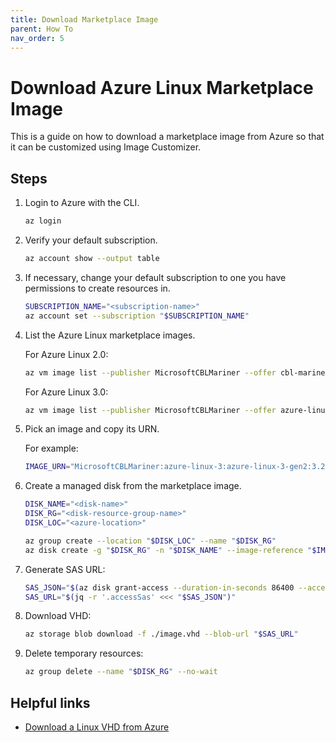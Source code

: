```yaml
---
title: Download Marketplace Image
parent: How To
nav_order: 5
---
```


# Download Azure Linux Marketplace Image

This is a guide on how to download a marketplace image from Azure so that it can be
customized using Image Customizer.

## Steps

1. Login to Azure with the CLI.

   ```bash
   az login
   ```

2. Verify your default subscription.

   ```bash
   az account show --output table
   ```

3. If necessary, change your default subscription to one you have permissions to create
   resources in.

   ```bash
   SUBSCRIPTION_NAME="<subscription-name>"
   az account set --subscription "$SUBSCRIPTION_NAME"
   ```

4. List the Azure Linux marketplace images.

   For Azure Linux 2.0:

   ```bash
   az vm image list --publisher MicrosoftCBLMariner --offer cbl-mariner --sku cbl-mariner-2-gen2 --all --output table
   ```

   For Azure Linux 3.0:

   ```bash
   az vm image list --publisher MicrosoftCBLMariner --offer azure-linux-3 --sku azure-linux-3-gen2 --all --output table
   ```

5. Pick an image and copy its URN.

   For example:

   ```bash
   IMAGE_URN="MicrosoftCBLMariner:azure-linux-3:azure-linux-3-gen2:3.20250102.02"
   ```

6. Create a managed disk from the marketplace image.

   ```bash
   DISK_NAME="<disk-name>"
   DISK_RG="<disk-resource-group-name>"
   DISK_LOC="<azure-location>"

   az group create --location "$DISK_LOC" --name "$DISK_RG"
   az disk create -g "$DISK_RG" -n "$DISK_NAME" --image-reference "$IMAGE_URN"
   ```

7. Generate SAS URL:

   ```bash
   SAS_JSON="$(az disk grant-access --duration-in-seconds 86400 --access-level Read --name "$DISK_NAME" --resource-group "$DISK_RG")"
   SAS_URL="$(jq -r '.accessSas' <<< "$SAS_JSON")"
   ```

8. Download VHD:

   ```bash
   az storage blob download -f ./image.vhd --blob-url "$SAS_URL"
   ```

9. Delete temporary resources:

   ```bash
   az group delete --name "$DISK_RG" --no-wait
   ```

## Helpful links

- [Download a Linux VHD from Azure](https://learn.microsoft.com/en-us/azure/virtual-machines/linux/download-vhd?tabs=azure-cli)
